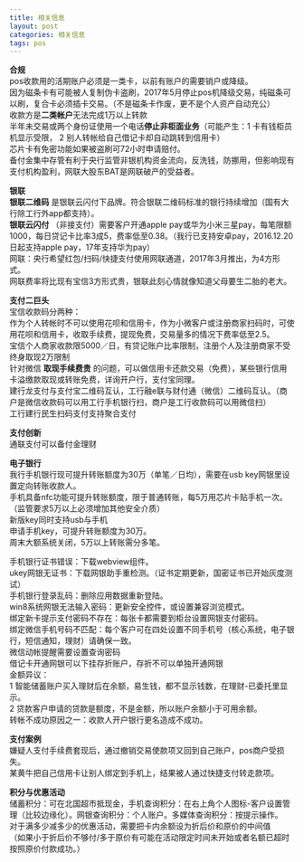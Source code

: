 ```yaml
---
title: 相关信息
layout: post
categories: 相关信息
tags: pos
---
```

**合规**  
pos收款用的活期账户必须是一类卡，以前有账户的需要销户或降级。   
因为磁条卡有可能被人复制伪卡盗刷，2017年5月停止pos机降级交易，纯磁条可以刷，复合卡必须插卡交易。（不是磁条卡作废，更不是个人资产自动充公）  
收款方是**二类帐户**无法完成1万以上转款  
半年未交易或两个身份证使用一个电话**停止非柜面业务**（可能产生：1 卡有钱柜员机显示受限， 2 别人转帐给自己借记卡却自动跳转到信用卡）  
芯片卡有免密功能如果被盗刷可72小时申请赔付。  
备付金集中存管有利于央行监管非银机构资金流向，反洗钱，防挪用，但影响现有支付机构盈利，网联大股东BAT是网联破产的受益者。   

**银联**  
 **银联二维码** 是银联云闪付下品牌。符合银联二维码标准的银行持续增加（国有大行除工行外app都支持）。  
 **银联云闪付** （非接支付）需要客户开通apple pay或华为小米三星pay，每笔限额1000，每日贷记卡比率3成5，费率低至0.38。（我行已支持安卓pay，2016.12.20日起支持apple pay，17年支持华为pay）    
网联：央行希望红包/扫码/快捷支付使用网联通道，2017年3月推出，为4方形式。  
网联费率将比现有宝信3方形式贵，银联此刻心情就像知道父母要生二胎的老大。  

**支付二巨头**  
宝信收款码分两种：  
作为个人转帐时不可以使用花呗和信用卡，作为小微客户或注册商家扫码时，可使用花呗和信用卡，收取手续费，提现免费，交易量多的情况下费率低至2.5。  
宝信个人商家收款限5000／日，有贷记账户比率限制，注册个人及注册商家不受终身取现2万限制  
针对微信 **取现手续费贵** 的问题，可以做信用卡还款交易（免费），某些银行信用卡溢缴款取现或转账免费，详询开户行，支付宝同理。  
建行龙支付与支付宝二维码互认，工行融e联与财付通（微信）二维码互认。（商户是微信收款码可以用工行手机银行扫，商户是工行收款码可以用微信扫）    
工行建行民生扫码支付支持聚合支付  

**支付创新**  
通联支付可以备付金理财    
  
**电子银行**   
我行手机银行现可提升转账额度为30万（单笔／日均），需要在usb key网银里设置定向转账收款人。  
手机具备nfc功能可提升转账额度，限于普通转账，每5万用芯片卡贴手机一次。（监管要求5万以上必须增加其他安全介质）  
新版key同时支持usb与手机  
申请手机key，可提升转账额度为30万。  
周末大额系统关闭，5万以上转账需分多笔。  

手机银行证书错误：下载webview组件。  
ukey网银无证书：下载网银助手重检测。（证书定期更新，国密证书已开始灰度测试）  
手机银行登录乱码：删除应用数据重新登陆。  
win8系统网银无法输入密码：更新安全控件，或设置兼容浏览模式。  
绑定新卡提示支付密码不存在：每张卡都需要到柜台设置网银支付密码。  
绑定微信手机号码不匹配：每个客户可在四处设置不同手机号（核心系统，电子银行，短信通知，理财）请确保一致。  
微信动帐提醒需要设置查询密码  
借记卡开通网银可以下挂存折账户，存折不可以单独开通网银   
金额异议：   
1 智能储蓄账户买入理财后在余额，易生钱，都不显示钱数，在理财-已委托里显示。   
2 贷款客户申请的贷款是额度，不是金额，所以账户余额小于可用余额。  
转帐不成功原因之一：收款人开户银行更名造成不成功。  

**支付案例**  
嫌疑人支付手续费套现后，通过撤销交易使款项又回到自己账户，pos商户受损失。  
某黄牛把自己信用卡让别人绑定到手机上，结果被人通过快捷支付转走款项。  

**积分与优惠活动**  
储蓄积分：可在北国超市抵现金，手机查询积分：在右上角个人图标-客户设置管理（比较边缘化）。网银查询积分：个人账户。多媒体查询积分：按提示操作。    
对于满多少减多少的优惠活动，需要把卡内余额设为折后价和原价的中间值  
（如果小于折后价不够付/多于原价有可能在活动限定时间未开始或者名额已超时按照原价付款成功。）